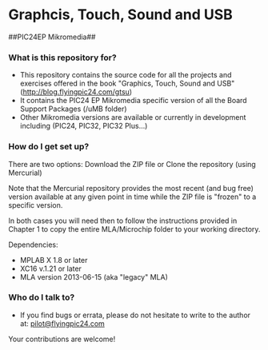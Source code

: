 # Graphcis, Touch, Sound and USB #
##PIC24EP Mikromedia##

### What is this repository for? ###

* This repository contains the source code for all the projects and exercises offered in the book "Graphics, Touch, Sound and USB" (http://blog.flyingpic24.com/gtsu)
* It contains the PIC24 EP Mikromedia specific version of all the Board Support Packages (/uMB folder)
* Other Mikromedia versions are available or currently in development including (PIC24, PIC32, PIC32 Plus…)

### How do I get set up? ###

There are two options: Download the ZIP file or Clone the repository (using Mercurial)

Note that the Mercurial repository provides the most recent (and bug free) version available at any given point in time while the ZIP file is "frozen" to a specific version.

In both cases you will need then to follow the instructions provided in Chapter 1 to copy the entire MLA/Microchip folder to your working directory.

Dependencies: 

* MPLAB X 1.8 or later
* XC16 v.1.21 or later
* MLA version 2013-06-15 (aka "legacy" MLA)

### Who do I talk to? ###

* If you find bugs or errata, please do not hesitate to write to the author at: pilot@flyingpic24.com

Your contributions are welcome!
